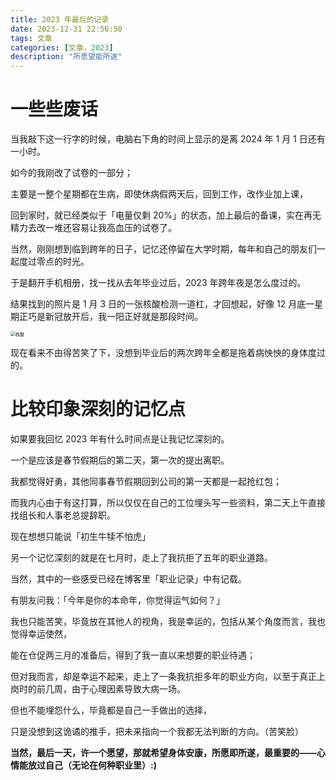 ```yaml
---
title: 2023 年最后的记录
date: 2023-12-31 22:56:50
tags: 文章
categories: [文章，2023]
description: "所愿望能所遂"
---
```


# 一些些废话

当我敲下这一行字的时候，电脑右下角的时间上显示的是离 2024 年 1 月 1 日还有一小时。

如今的我刚改了试卷的一部分；

主要是一整个星期都在生病，即使休病假两天后，回到工作，改作业加上课，

回到家时，就已经类似于「电量仅剩 20%」的状态，加上最后的备课，实在再无精力去改一堆还容易让我高血压的试卷了。

当然，刚刚想到临到跨年的日子，记忆还停留在大学时期，每年和自己的朋友们一起度过零点的时光。

于是翻开手机相册，找一找从去年毕业过后，2023 年跨年夜是怎么度过的。

结果找到的照片是 1 月 3 日的一张核酸检测一道杠，才回想起，好像 12 月底一星期正巧是新冠放开后，我一阳正好就是那段时间。

<img src="2023年最后的记录/核酸.jpg" alt="核酸" style="zoom:50%;" />

现在看来不由得苦笑了下，没想到毕业后的两次跨年全都是拖着病怏怏的身体度过的。

# 比较印象深刻的记忆点

如果要我回忆 2023 年有什么时间点是让我记忆深刻的。

一个是应该是春节假期后的第二天，第一次的提出离职。

我都觉得好勇，其他同事春节假期回到公司的第一天都是一起抢红包；

而我内心由于有这打算，所以仅仅在自己的工位埋头写一些资料，第二天上午直接找组长和人事老总提辞职。

现在想想只能说「初生牛犊不怕虎」

另一个记忆深刻的就是在七月时，走上了我抗拒了五年的职业道路。

当然，其中的一些感受已经在博客里「职业记录」中有记载。

有朋友问我：「今年是你的本命年，你觉得运气如何？」

我也只能苦笑，毕竟放在其他人的视角，我是幸运的，包括从某个角度而言，我也觉得幸运使然，

能在仓促两三月的准备后，得到了我一直以来想要的职业待遇；

但对我而言，却是幸运不起来，走上了一条我抗拒多年的职业方向，以至于真正上岗时的前几周，由于心理因素导致大病一场。

但也不能埋怨什么，毕竟都是自己一手做出的选择，

只是没想到这诡谲的推手，把未来指向一个我都无法判断的方向。（苦笑脸）

**当然，最后一天，许一个愿望，那就希望身体安康，所愿即所遂，最重要的——心情能放过自己（无论在何种职业里）:)**